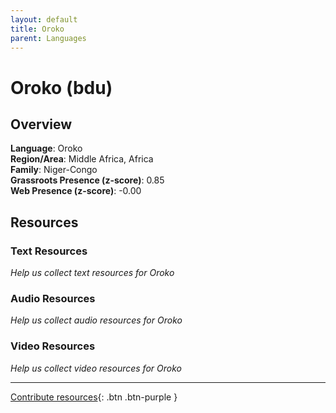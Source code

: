 ```yaml
---
layout: default
title: Oroko
parent: Languages
---
```


# Oroko (bdu)

## Overview

**Language**: Oroko  
**Region/Area**: Middle Africa, Africa  
**Family**: Niger-Congo  
**Grassroots Presence (z-score)**: 0.85  
**Web Presence (z-score)**: -0.00  

## Resources

### Text Resources
*Help us collect text resources for Oroko*

### Audio Resources
*Help us collect audio resources for Oroko*

### Video Resources
*Help us collect video resources for Oroko*

---

[Contribute resources](https://forms.office.com/e/1SfLJx3u1r){: .btn .btn-purple }

